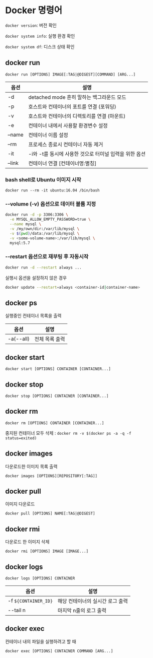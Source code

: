 # Docker 명령어

`docker version`: 버전 확인

`docker system info`: 실행 환경 확인

`docker system df`: 디스크 상태 확인

## docker run

`docker run [OPTIONS] IMAGE[:TAG|@DIGEST][COMMAND] [ARG...]`

| 옵션  | 설명                                                   |
| ----- | ------------------------------------------------------ |
| -d    | detached mode 흔히 말하는 백그라운드 모드              |
| -p    | 호스트와 컨테이너의 포트를 연결 (포워딩)               |
| -v    | 호스트와 컨테이너의 디렉토리를 연결 (마운트)           |
| -e    | 컨테이너 내에서 사용할 환경변수 설정                   |
| –name | 컨테이너 이름 설정                                     |
| –rm   | 프로세스 종료시 컨테이너 자동 제거                     |
| -it   | -i와 -t를 동시에 사용한 것으로 터미널 입력을 위한 옵션 |
| –link | 컨테이너 연결 [컨테이너명:별칭]                        |

### bash shell로 Ubuntu 이미지 시작

`docker run --rm -it ubuntu:16.04 /bin/bash`

### --volume (-v) 옵션으로 데이터 볼륨 지정

```sh
docker run -d -p 3306:3306 \
  -e MYSQL_ALLOW_EMPTY_PASSWORD=true \
  --name mysql \
  -v /my/own/dir:/var/lib/mysql \
  -v $(pwd)/data:/var/lib/mysql \
  -v <some-volume-name>:/var/lib/mysql \
  mysql:5.7
```

### --restart 옵션으로 재부팅 후 자동시작

```sh
docker run -d --restart always ...
```

실행시 옵션을 설정하지 않은 경우

```sh
docker update --restart=always <container-id|container-name>
```

## docker ps

실행중인 컨테이너 목록을 출력

| 옵션      | 설명           |
| --------- | -------------- |
| -a(--all) | 전체 목록 출력 |

## docker start

`docker start [OPTIONS] CONTAINER [CONTAINER...]`

## docker stop

`docker stop [OPTIONS] CONTAINER [CONTAINER...]`

## docker rm

`docker rm [OPTIONS] CONTAINER [CONTAINER...]`

중지된 컨테이너 모두 삭제 : `docker rm -v $(docker ps -a -q -f status=exited)`

## docker images

다운로드한 이미지 목록 출력

`docker images [OPTIONS][REPOSITORY[:TAG]]`

## docker pull

이미지 다운로드

`docker pull [OPTIONS] NAME[:TAG|@DIGEST]`

## docker rmi

다운로드 한 이미지 삭제

`docker rmi [OPTIONS] IMAGE [IMAGE...]`

## docker logs

`docker logs [OPTIONS] CONTAINER`

| 옵션                 | 설명                             |
| -------------------- | -------------------------------- |
| -f `${CONTAINER_ID}` | 해당 컨테이너의 실시간 로그 출력 |
| --tail n             | 마지막 n줄의 로그 출력           |

## docker exec

컨테이너 내의 파일을 실행하려고 할 때

`docker exec [OPTIONS] CONTAINER COMMAND [ARG...]`
